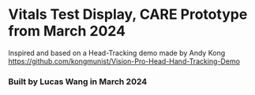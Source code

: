 #  Vitals Test Display, CARE Prototype from March 2024

Inspired and based on a Head-Tracking demo made by Andy Kong https://github.com/kongmunist/Vision-Pro-Head-Hand-Tracking-Demo

### Built by Lucas Wang in March 2024
